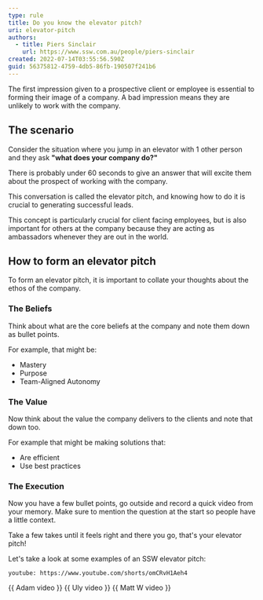 ```yaml
---
type: rule
title: Do you know the elevator pitch?
uri: elevator-pitch
authors:
  - title: Piers Sinclair
    url: https://www.ssw.com.au/people/piers-sinclair
created: 2022-07-14T03:55:56.590Z
guid: 56375812-4759-4db5-86fb-190507f241b6
---
```

The first impression given to a prospective client or employee is essential to forming their image of a company. A bad impression means they are unlikely to work with the company.

## The scenario
Consider the situation where you jump in an elevator with 1 other person and they ask **"what does your company do?"**

There is probably under 60 seconds to give an answer that will excite them about the prospect of working with the company.

<!--endintro-->

This conversation is called the elevator pitch, and knowing how to do it is crucial to generating successful leads.

This concept is particularly crucial for client facing employees, but is also important for others at the company because they are acting as ambassadors whenever they are out in the world. 

## How to form an elevator pitch
To form an elevator pitch, it is important to collate your thoughts about the ethos of the company.

### The Beliefs
Think about what are the core beliefs at the company and note them down as bullet points.

For example, that might be:
* Mastery
* Purpose
* Team-Aligned Autonomy

### The Value
Now think about the value the company delivers to the clients and note that down too.

For example that might be making solutions that:
* Are efficient
* Use best practices

### The Execution
Now you have a few bullet points, go outside and record a quick video from your memory. Make sure to mention the question at the start so people have a little context.

Take a few takes until it feels right and there you go, that's your elevator pitch!

Let's take a look at some examples of an SSW elevator pitch:

` youtube: https://www.youtube.com/shorts/omCRvH1Aeh4 `


{{ Adam video }}
{{ Uly video }}
{{ Matt W video }}